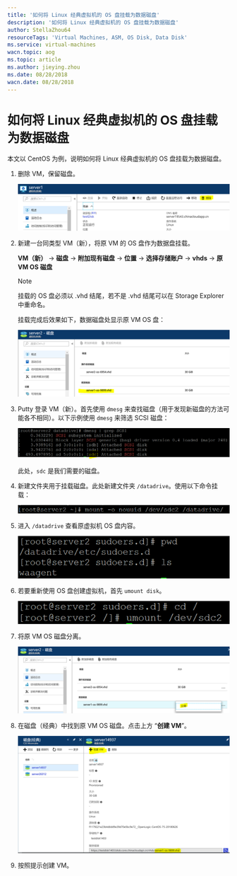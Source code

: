 ```yaml
---
title: '如何将 Linux 经典虚拟机的 OS 盘挂载为数据磁盘'
description: '如何将 Linux 经典虚拟机的 OS 盘挂载为数据磁盘'
author: StellaZhou64 
resourceTags: 'Virtual Machines, ASM, OS Disk, Data Disk'
ms.service: virtual-machines
wacn.topic: aog
ms.topic: article
ms.author: jieying.zhou
ms.date: 08/28/2018
wacn.date: 08/28/2018
---
```


# 如何将 Linux 经典虚拟机的 OS 盘挂载为数据磁盘

本文以 CentOS 为例，说明如何将 Linux 经典虚拟机的 OS 盘挂载为数据磁盘。

1. 删除 VM，保留磁盘。

    ![01](media/aog-virtual-machines-asm-howto-mount-os-disk-as-data-disk/01.png)

2. 新建一台同类型 VM（新），将原 VM 的 OS 盘作为数据盘挂载。

    **VM（新）** -> **磁盘** -> **附加现有磁盘** -> **位置** -> **选择存储账户** -> **vhds** -> **原 VM OS 磁盘**

    > [!NOTE]
    > 挂载的 OS 盘必须以 .vhd 结尾，若不是 .vhd 结尾可以在 Storage Explorer 中重命名。

    挂载完成后效果如下，数据磁盘处显示原 VM OS 盘：

    ![02](media/aog-virtual-machines-asm-howto-mount-os-disk-as-data-disk/02.png)

3. Putty 登录 VM（新）。首先使用 `dmesg` 来查找磁盘（用于发现新磁盘的方法可能各不相同）。以下示例使用 `dmesg` 来筛选 SCSI 磁盘：

    ![03](media/aog-virtual-machines-asm-howto-mount-os-disk-as-data-disk/03.png)

    此处，`sdc` 是我们需要的磁盘。

4. 新建文件夹用于挂载磁盘。此处新建文件夹 `/datadrive`。使用以下命令挂载：

    ![04](media/aog-virtual-machines-asm-howto-mount-os-disk-as-data-disk/04.png)

5. 进入 `/datadrive` 查看原虚拟机 OS 盘内容。

    ![05](media/aog-virtual-machines-asm-howto-mount-os-disk-as-data-disk/05.png)

6. 若要重新使用 OS 盘创建虚拟机，首先 `umount disk`。

    ![06](media/aog-virtual-machines-asm-howto-mount-os-disk-as-data-disk/06.png)

7. 将原 VM OS 磁盘分离。

    ![07](media/aog-virtual-machines-asm-howto-mount-os-disk-as-data-disk/07.png)

8. 在磁盘（经典）中找到原 VM OS 磁盘。点击上方 “**创建 VM**”。

    ![08](media/aog-virtual-machines-asm-howto-mount-os-disk-as-data-disk/08.png)

9. 按照提示创建 VM。
